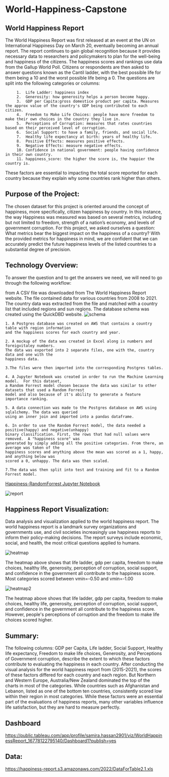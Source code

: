 # World-Happiness-Capstone

## World Happiness Report

The World Happiness Report was first released at an event at the UN on International Happiness Day on March 20, eventually becoming an annual report.  The report continues to gain global recognition because it provides necessary data to researchers and policymakers to plan for the well-being and happiness of the citizens.
The happiness scores and rankings use data from the Gallup World Poll.  Citizens or respondents are then asked to answer questions known as the Cantil ladder, with the best possible life for them being a 10 and the worst possible life being a 0.  The questions are split into the following categories or columns:

         1.  Life Ladder: happiness index
         2.  Generosity: how generosity helps a person become happy.   
         3.  GDP per Capita:gross domestice product per capita. Measures the approx value of the country's GDP being contributed to each citizen.  
         4.  Freedom to Make Life Choices: people have more freedom to make their own choices in the country they live in.
         5.  Perceptions of Corruption: measures that rates countries based on their perceived level of corruption.
         6.  Social Support: to have a family, friends, and social life.
         7.  Healthy life expectancy at birth: years of healthy life.
         8.  Positive Effects: measures positive effects.
         9.  Negative Effects: measure negative effects.
         10. Confidence in national government: people having confidence in their own country.
         11. happiness_score: the higher the score is, the happier the country is.

These factors are essential to impacting the total score reported for each country because they explain why some countries rank higher than others.

## Purpose of the Project:

The chosen dataset for this project is oriented around the concept of happiness, more specifically, citizen happiness by country. In this instance, the way Happiness was measured was based on several metrics, including but not limited to freedom, strength of a nation’s economy, and levels of government corruption. For this project, we asked ourselves a question: What metrics bear the biggest impact on the happiness of a country?  With the provided metrics for happiness in mind, we are confident that we can accurately predict the future happiness levels of the listed countries to a substantial degree of precision.


## Technology Overview:

To answer the question and to get the answers we need, we will need to go through the following workflow:

   from A CSV file was downloaded from The World Happiness Report website.  The file contained data for various countries 
    from 2008 to 2021. The country data was extracted from the file and matched with a country list that included regions
    and sun regions. The database schema was created using the QuickDBD website.
![schema](https://user-images.githubusercontent.com/110853496/224196018-3475a502-c982-4cc5-9f9e-bd1d3109e05b.png)

    1. A Postgres database was created on AWS that contains a country table with region information 
    and the happiness scores for each country and year.
    
    2. A mockup of the data was created in Excel along is numbers and foreigvitaley numbers.  
    The data was exported into 2 separate files, one with the, country data and one with the 
    happiness data. 
    
    3.The files were then imported into the corresponding Postgres tables.
    
    4. A Jupyter Notebook was created in order to run the Machine Learning model.  For this dataset, 
    a Random Forrest model chosen because the data was similar to other datasets that used a Random Forrest
    model and also because of it's ability to generate a feature importance ranking.
    
    5. A data connection was made to the Postgres database on AWS using sqlalchemy. The data was queried
    using an inner join and imported into a pandas dataframe.
    
    6. In order to use the Random Forrest model, the data needed a positive(happy) and negative(unhappy)
    binary classification. First, the rows that had null values were removed.  A "happiness score" was
    generated by simply adding all the positive categories. From there, an average was taken of the 
    happiness scores and anything above the mean was scored as a 1, happy, and anything below was 
    scored a 0, unhappy. The data was then scaled.
         
    7.The data was then split into test and training and fit to a Random Forrest model. 
    
[Happiness-RandomForrest Jupyter Notebook](Notebook/Happiness-RandomForrest.ipynb)

![report](https://user-images.githubusercontent.com/110853496/225783515-e4270114-f2aa-49be-bd0c-35767c64c535.png)

## Happiness Report Visualization:

Data analysis and visualization applied to the world happiness report.  The world happiness report is a landmark survey organizations and governments use, and civil societies increasingly use happiness reports to inform their policy-making decisions.  The report surveys include economic, social, and health, the most critical questions applied to humans. 

![heatmap](https://user-images.githubusercontent.com/114379268/226523145-9dad5077-d3af-4ac2-8045-d4e22934d763.png)

The heatmap above shows that life ladder, gdp per capita, freedom to make choices, healthy life, generosity, perception of corruption, social support, and confidence in the government all contribute to the happiness score.  Most categories scored between vmin=-0.50 and vmin=-1.00

![heatmap2](https://user-images.githubusercontent.com/114379268/226523245-12819f5a-bca3-4114-99e5-0750a0b817f9.png)

The heatmap above shows that life ladder, gdp per capita, freedom to make choices, healthy life, generosity, perception of corruption, social support, and confidence in the government all contribute to the happiness score. However, people's perceptions of corruption and the freedom to make life choices scored higher.

## Summary:
The following columns: GDP per Capita, Life ladder, Social Support, Healthy life expectancy, Freedom to make life choices, Generosity, and Perceptions of Government corruption, describe the extent to which these factors contribute to evaluating the happiness in each country. After conducting the visual analysis for the world happiness report from (2015-2021), the scores of these factors differed for each country and each region. But Northern and Western Europe, Australia/New Zealand dominated the top of the charts in most of the categories.  While countries such as Afghanistan and Lebanon, listed as one of the bottom ten countries, consistently scored low within their region in most categories.  While these factors were an essential part of the evaluations of happiness reports, many other variables influence life satisfaction, but they are hard to measure perfectly.

## Dashboard
https://public.tableau.com/app/profile/samira.hassan2901/viz/WorldHappinessReport_16778122795140/Dashboard1?publish=yes


## Data:

https://happiness-report.s3.amazonaws.com/2022/DataForTable2.1.xls

